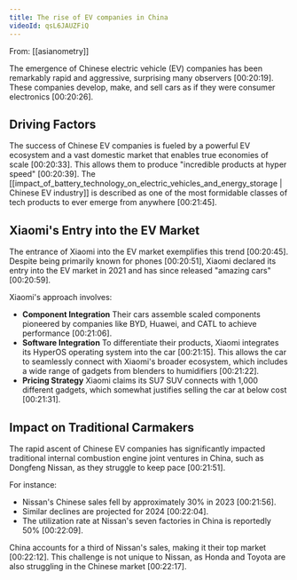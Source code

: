 ```yaml
---
title: The rise of EV companies in China
videoId: qsL6JAUZFiQ
---
```


From: [[asianometry]] <br/> 

The emergence of Chinese electric vehicle (EV) companies has been remarkably rapid and aggressive, surprising many observers <a class="yt-timestamp" data-t="00:20:19">[00:20:19]</a>. These companies develop, make, and sell cars as if they were consumer electronics <a class="yt-timestamp" data-t="00:20:26">[00:20:26]</a>.

## Driving Factors
The success of Chinese EV companies is fueled by a powerful EV ecosystem and a vast domestic market that enables true economies of scale <a class="yt-timestamp" data-t="00:20:33">[00:20:33]</a>. This allows them to produce "incredible products at hyper speed" <a class="yt-timestamp" data-t="00:20:39">[00:20:39]</a>. The [[impact_of_battery_technology_on_electric_vehicles_and_energy_storage | Chinese EV industry]] is described as one of the most formidable classes of tech products to ever emerge from anywhere <a class="yt-timestamp" data-t="00:21:45">[00:21:45]</a>.

## Xiaomi's Entry into the EV Market
The entrance of Xiaomi into the EV market exemplifies this trend <a class="yt-timestamp" data-t="00:20:45">[00:20:45]</a>. Despite being primarily known for phones <a class="yt-timestamp" data-t="00:20:51">[00:20:51]</a>, Xiaomi declared its entry into the EV market in 2021 and has since released "amazing cars" <a class="yt-timestamp" data-t="00:20:59">[00:20:59]</a>.

Xiaomi's approach involves:
*   **Component Integration** Their cars assemble scaled components pioneered by companies like BYD, Huawei, and CATL to achieve performance <a class="yt-timestamp" data-t="00:21:06">[00:21:06]</a>.
*   **Software Integration** To differentiate their products, Xiaomi integrates its HyperOS operating system into the car <a class="yt-timestamp" data-t="00:21:15">[00:21:15]</a>. This allows the car to seamlessly connect with Xiaomi's broader ecosystem, which includes a wide range of gadgets from blenders to humidifiers <a class="yt-timestamp" data-t="00:21:22">[00:21:22]</a>.
*   **Pricing Strategy** Xiaomi claims its SU7 SUV connects with 1,000 different gadgets, which somewhat justifies selling the car at below cost <a class="yt-timestamp" data-t="00:21:31">[00:21:31]</a>.

## Impact on Traditional Carmakers
The rapid ascent of Chinese EV companies has significantly impacted traditional internal combustion engine joint ventures in China, such as Dongfeng Nissan, as they struggle to keep pace <a class="yt-timestamp" data-t="00:21:51">[00:21:51]</a>.

For instance:
*   Nissan's Chinese sales fell by approximately 30% in 2023 <a class="yt-timestamp" data-t="00:21:56">[00:21:56]</a>.
*   Similar declines are projected for 2024 <a class="yt-timestamp" data-t="00:22:04">[00:22:04]</a>.
*   The utilization rate at Nissan's seven factories in China is reportedly 50% <a class="yt-timestamp" data-t="00:22:09">[00:22:09]</a>.

China accounts for a third of Nissan's sales, making it their top market <a class="yt-timestamp" data-t="00:22:12">[00:22:12]</a>. This challenge is not unique to Nissan, as Honda and Toyota are also struggling in the Chinese market <a class="yt-timestamp" data-t="00:22:17">[00:22:17]</a>.